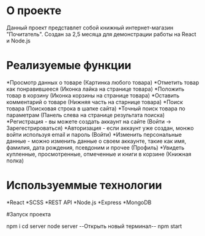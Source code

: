 # О проекте

Данный проект представлет собой книжный интернет-магазин "Почитатель". Создан за 2,5 месяца для демонстрации работы на React и Node.js

# Реализуемые функции

*Просмотр данных о товаре (Картинка любого товара)
*Отметить товар как понравившееся (Иконка лайка на странице товара)
*Положить товар в корзину (Иконка корзины на странице товара)
*Оставить комментарий о товаре (Нижняя часть на старнице товара)
*Поиск товара (Поисковая строка в шапке сайта)
*Точный поиск товара по параметрам (Панель слева на странице результата поиска)
*Регистрация - вы можете создать аккаунт на сайте (Войти -> Зарегестрироваться)
*Авторизация - если аккаунт уже создан, монжо войти используя email и пароль (Войти)
*Изменить персональные данные - можно изменить данные о своем аккаунте, такие как имя, фамилия, дата рождения, псевдоним и прочее (Профиль)
*Увидеть купленные, просмотренные, отмеченные и книги в корзине (Книжная полка)


# Используеммые технологии

*React
*SCSS
*REST API
*Node.js
*Express
*MongoDB

#Запуск проекта

npm i
cd server
node server
--Открыть новый терминал--
npm start
